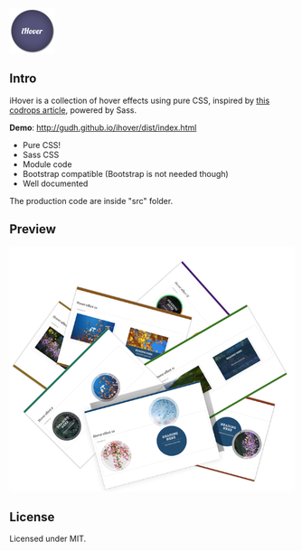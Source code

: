 
![thumbnail](./preview/thumb.png)

## Intro
iHover is a collection of hover effects using pure CSS, inspired by [this codrops article](http://tympanus.net/codrops/2012/08/08/circle-hover-effects-with-css-transitions/), powered by Sass.

**Demo**: http://gudh.github.io/ihover/dist/index.html

* Pure CSS!
* Sass CSS
* Module code
* Bootstrap compatible (Bootstrap is not needed though)
* Well documented

The production code are inside "src" folder.

## Preview
![preview image](./preview/preview.png)


## License
Licensed under MIT.